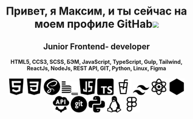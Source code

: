 <h1 align="center">Привет, я Максим, и ты сейчас на моем профиле GitHab<img src="https://github.com/blackcater/blackcater/raw/main/images/Hi.gif" height="32"/></h1>
<h2 align="center">Junior Frontend- developer</h2>
<h4 align="center">HTML5, CCS3, SCSS, БЭМ, JavaScript, TypeScript, Gulp, Tailwind, ReactJs, NodeJs, REST API, GIT, Python, Linux, Figma</h4>
<div align="center">
  <img src="https://github.com/SilantievMax/img/blob/main/technologies/html.png?raw=true" width="43">
  <img src="https://github.com/SilantievMax/img/blob/main/technologies/css-3.png?raw=true" width="43">
  <img src="https://github.com/SilantievMax/img/blob/main/technologies/sass.png?raw=true" width="43">
  <img src="https://github.com/SilantievMax/img/blob/main/technologies/cap-bem.png?raw=true" width="43">
  <img src="https://github.com/SilantievMax/img/blob/main/technologies/java-script.png?raw=true" width="43">
  <img src="https://github.com/SilantievMax/img/blob/main/technologies/typescript.png?raw=true)" width="43">
  <img src="https://github.com/SilantievMax/img/blob/main/technologies/drink.png?raw=true" width="43">
  <img src="https://github.com/SilantievMax/img/blob/main/technologies/tailwind.png?raw=true" width="43">
  <img src="https://github.com/SilantievMax/img/blob/main/technologies/atom.png?raw=true" width="43">
  <img src="https://github.com/SilantievMax/img/blob/main/technologies/node-js.png?raw=true" width="43">
  <img src="https://github.com/SilantievMax/img/blob/main/technologies/api.png?raw=true" width="43">
  <img src="https://github.com/SilantievMax/img/blob/main/technologies/git.png?raw=true" width="43">
  <img src="https://github.com/SilantievMax/img/blob/main/technologies/python.png?raw=true" width="43">
  <img src="https://github.com/SilantievMax/img/blob/main/technologies/linux.png?raw=true" width="43">
  <img src="https://github.com/SilantievMax/img/blob/main/technologies/figma.png?raw=true" width="43">
</div>


<!--  
## Навыки:

- Основной стек:
  - HTML
  - CSS
  - JavaScript
  - React
  - Tailwind
  - Python
  - Git
  - Linux
  - Figma


## Проекты:

> ### Игра на JS "Найди парочки"
>  
> :negative_squared_cross_mark: В разработке
>
> Описание:
> 
> > Игра "пары" - нужно найти две одинаковые карточки, полностью сделана на js, присуствует плавная анимация и адаптив.
> 
> Стек технологий:
> > HTML5, CSS3, JavaScript
> 
> [Ссылка на проект](https://github.com/SilantievMax/couples)

> ### Интерактивные элементы
>  
> :negative_squared_cross_mark: В разработке
>
> Описание:
> 
> > Примеры костюмных интерактивных элементов на сайте, такие как: чек бокс, выпадающие списки, встроенных на сайт карт, скролбаров, тултипов и формы с различными масками и валидацией.
> 
> Стек технологий:
> > HTML5, CSS3, JavaScript
> 
> [Ссылка на проект](https://github.com/SilantievMax/interactiveElements)

> ### Сайт Evklid
>  
> :negative_squared_cross_mark: В разработке
>
> Описание:
> 
> > Сайт сделан по макету из [figma](https://www.figma.com/file/9ZBnSDaQlGmp4CcvgxVQwR/Cld?node-id=160%3A1052).
> > Резиновая адаптивная верстка, для расположения блоков на сайте был использован flexbox. Для реализации слайдера была использована библиотека Swiperjs, для реализации аккордеона jquery, а бургер написан на чистом js.
> 
> Стек технологий:
> > HTML5, CSS3, JavaScript, Swiper, jquery
> 
> [Ссылка на проект](https://github.com/SilantievMax/Evklid)

> ### Сайт, отель Lagoona
>  
> :white_check_mark: Уже закончен
>
> Описание:
> 
> > Сайт сделан по макету из [figma](https://www.figma.com/file/tjkkfkHDXlGscyVbS3emln/Lagoona?node-id=0%3A1)
> 
> Стек технологий:
> > HTML5, CSS3
> 
> [Ссылка на проект](https://github.com/SilantievMax/lagoona)

> ### Приложение погода
>  
> :white_check_mark: Уже закончен
> 
> Описание:
> 
> >  В этом приложении вы можете узнать погоду в любом городе.
> >  Показывет актуальную температуру, давление, влажность, скорость ветра, атмосферное давления и время восхода и заката солнца.
> 
> Стек технологий:
> > HTML5, CSS3, React js
> 
> [Ссылка на проект](https://github.com/SilantievMax/weather-app)



## Достижения:
[WorlSkills](https://disk.yandex.ru/d/SrDGvmmwmKgXAgv) -->
